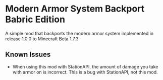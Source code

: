 # Modern Armor System Backport Babric Edition

A simple mod that backports the modern armor system implemented in release 1.0.0 to Minecraft Beta 1.7.3

## Known Issues
* When using this mod with StationAPI, the amount of damage you take with armor on is incorrect. This is a bug with StationAPI, not this mod.
